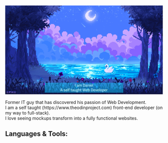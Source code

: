 ![alt text](githubprofile.jpg)

<p>
Former IT guy that has discovered his passion of Web Development.<br>
I am a self taught (https://www.theodinproject.com) front-end developer (on my way to full-stack).<br>
I love seeing mockups transform into a fully functional websites.<br>
  </p>

## Languages & Tools:

